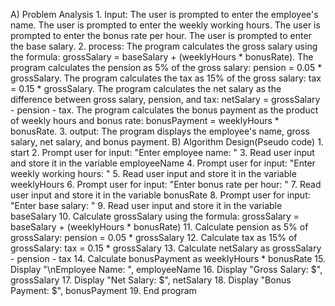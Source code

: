 A) Problem Analysis
    1. Input: The user is prompted to enter the employee's name. The user is prompted to enter the weekly working hours. The user is prompted 
              to enter the bonus rate per hour. The user is prompted to enter the base salary.
    2. process: The program calculates the gross salary using the formula: grossSalary = baseSalary + (weeklyHours * bonusRate). The program
                calculates the pension as 5% of the gross salary: pension = 0.05 * grossSalary. The program calculates the tax as 15% of the gross salary: tax =
                0.15 * grossSalary. The program calculates the net salary as the difference between gross salary, pension, and tax: netSalary = grossSalary -
                pension - tax. The program calculates the bonus payment as the product of weekly hours and bonus rate: bonusPayment = weeklyHours * bonusRate.
    3. output: The program displays the employee's name, gross salary, net salary, and bonus payment.
B) Algorithm Design(Pseudo code)
    1. start
    2. Prompt user for input: "Enter employee name: "
    3. Read user input and store it in the variable employeeName
    4. Prompt user for input: "Enter weekly working hours: "
    5. Read user input and store it in the variable weeklyHours
    6. Prompt user for input: "Enter bonus rate per hour: "
    7. Read user input and store it in the variable bonusRate
    8. Prompt user for input: "Enter base salary: "
    9. Read user input and store it in the variable baseSalary
    10. Calculate grossSalary using the formula: grossSalary = baseSalary + (weeklyHours * bonusRate)
    11. Calculate pension as 5% of grossSalary: pension = 0.05 * grossSalary
    12. Calculate tax as 15% of grossSalary: tax = 0.15 * grossSalary
    13. Calculate netSalary as grossSalary - pension - tax
    14. Calculate bonusPayment as weeklyHours * bonusRate
    15. Display "\nEmployee Name: ", employeeName
    16. Display "Gross Salary: $", grossSalary
    17. Display "Net Salary: $", netSalary
    18. Display "Bonus Payment: $", bonusPayment
    19. End program
